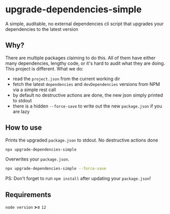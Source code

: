 # upgrade-dependencies-simple
A simple, auditable, no external dependencies cli script that upgrades your dependencies to the latest version

## Why?
There are multiple packages claiming to do this. All of them have either many dependencies, lengthy code, or it's hard to audit what they are doing.
This project is different. What we do:
 - read the `project.json` from the current working dir
 - fetch the latest `dependencies` and `devDependencies` versions from NPM via a simple rest call
 - by default no destructive actions are done, the new json simply printed to stdout
 - there is a hidden `--force-save` to write out the new `package.json` if you are lazy

## How to use

Prints the upgraded `package.json` to stdout. No destructive actions done
```bash
npx upgrade-dependencies-simple
```

Overwrites your `package.json`.
```bash
npx upgrade-dependencies-simple --force-save
```

PS: Don't forget to run `npm install` after updating your `package.json`!

## Requirements
`node version` **>=** `12`
